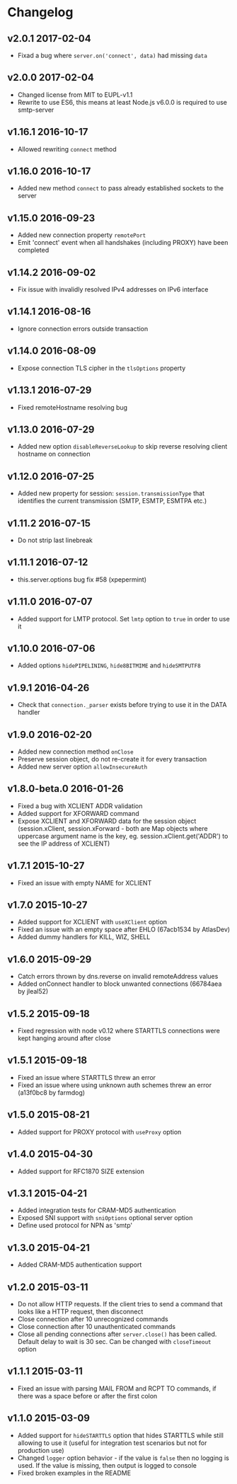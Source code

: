 # Changelog

## v2.0.1 2017-02-04

  * Fixad a bug where `server.on('connect', data)` had missing `data`

## v2.0.0 2017-02-04

  * Changed license from MIT to EUPL-v1.1
  * Rewrite to use ES6, this means at least Node.js v6.0.0 is required to use smtp-server

## v1.16.1 2016-10-17

  * Allowed rewriting `connect` method

## v1.16.0 2016-10-17

  * Added new method `connect` to pass already established sockets to the server

## v1.15.0 2016-09-23

  * Added new connection property `remotePort`
  * Emit 'connect' event when all handshakes (including PROXY) have been completed

## v1.14.2 2016-09-02

  * Fix issue with invalidly resolved IPv4 addresses on IPv6 interface

## v1.14.1 2016-08-16

  * Ignore connection errors outside transaction

## v1.14.0 2016-08-09

  * Expose connection TLS cipher in the `tlsOptions` property

## v1.13.1 2016-07-29

  * Fixed remoteHostname resolving bug

## v1.13.0 2016-07-29

  * Added new option `disableReverseLookup` to skip reverse resolving client hostname on connection

## v1.12.0 2016-07-25

  * Added new property for session: `session.transmissionType` that identifies the current transmission (SMTP, ESMTP, ESMTPA etc.)

## v1.11.2 2016-07-15

  * Do not strip last linebreak

## v1.11.1 2016-07-12

  * this.server.options bug fix #58 (xpepermint)

## v1.11.0 2016-07-07

  * Added support for LMTP protocol. Set `lmtp` option to `true` in order to use it

## v1.10.0 2016-07-06

  * Added options `hidePIPELINING`, `hide8BITMIME` and `hideSMTPUTF8`

## v1.9.1 2016-04-26

  * Check that `connection._parser` exists before trying to use it in the DATA handler

## v1.9.0 2016-02-20

  * Added new connection method `onClose`
  * Preserve session object, do not re-create it for every transaction
  * Added new server option `allowInsecureAuth`

## v1.8.0-beta.0 2016-01-26

  * Fixed a bug with XCLIENT ADDR validation
  * Added support for XFORWARD command
  * Expose XCLIENT and XFORWARD data for the session object (session.xClient, session.xForward - both are Map objects where uppercase argument name is the key, eg. session.xClient.get('ADDR') to see the IP address of XCLIENT)

## v1.7.1 2015-10-27

  * Fixed an issue with empty NAME for XCLIENT

## v1.7.0 2015-10-27

  * Added support for XCLIENT with `useXClient` option
  * Fixed an issue with an empty space after EHLO (67acb1534 by AtlasDev)
  * Added dummy handlers for KILL, WIZ, SHELL

## v1.6.0 2015-09-29

  * Catch errors thrown by dns.reverse on invalid remoteAddress values
  * Added onConnect handler to block unwanted connections (66784aea by jleal52)

## v1.5.2 2015-09-18

  * Fixed regression with node v0.12 where STARTTLS connections were kept hanging around after close

## v1.5.1 2015-09-18

  * Fixed an issue where STARTTLS threw an error
  * Fixed an issue where using unknown auth schemes threw an error (a13f0bc8 by farmdog)

## v1.5.0 2015-08-21

  * Added support for PROXY protocol with `useProxy` option

## v1.4.0 2015-04-30

  * Added support for RFC1870 SIZE extension

## v1.3.1 2015-04-21

  * Added integration tests for CRAM-MD5 authentication
  * Exposed SNI support with `sniOptions` optional server option
  * Define used protocol for NPN as 'smtp'

## v1.3.0 2015-04-21

  * Added CRAM-MD5 authentication support

## v1.2.0 2015-03-11

  * Do not allow HTTP requests. If the client tries to send a command that looks like a HTTP request, then disconnect
  * Close connection after 10 unrecognized commands
  * Close connection after 10 unauthenticated commands
  * Close all pending connections after `server.close()` has been called. Default delay to wait is 30 sec. Can be changed with `closeTimeout` option

## v1.1.1 2015-03-11

  * Fixed an issue with parsing MAIL FROM and RCPT TO commands, if there was a space before or after the first colon

## v1.1.0 2015-03-09

  * Added support for `hideSTARTTLS` option that hides STARTTLS while still allowing to use it (useful for integration test scenarios but not for production use)
  * Changed `logger` option behavior - if the value is `false` then no logging is used. If the value is missing, then output is logged to console
  * Fixed broken examples in the README
